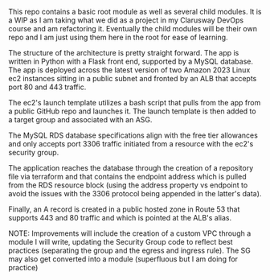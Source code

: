 This repo contains a basic root module as well as several child modules. It is a WIP as I am taking what we did as a project in my Clarusway DevOps course and am refactoring it. Eventually the child modules will be their own repo and I am just using them here in the root for ease of learning.

The structure of the architecture is pretty straight forward. The app is written in Python with a Flask front end, supported by a MySQL database. The app is deployed across the latest version of two Amazon 2023 Linux ec2 instances sitting in a public subnet and fronted by an ALB that accepts port 80 and 443 traffic.

The ec2's launch template utilizes a bash script that pulls from the app from a public GitHub repo and launches it.  The launch template is then added to a target group and associated with an ASG.

The MySQL RDS database specifications align with the free tier allowances and only accepts port 3306 traffic initiated from a resource with the ec2's security group.

The application reaches the database through the creation of a repository file via terraform and that contains the endpoint address which is pulled from the RDS resource block (using the address property vs endpoint to avoid the issues with the 3306 protocol being appended in the latter's data).

Finally, an A record is created in a public hosted zone in Route 53 that supports 443 and 80 traffic and which is pointed at the ALB's alias.

NOTE:
Improvements will include the creation of a custom VPC through a module I will write, updating the Security Group code to reflect best practices (separating the group and the egress and ingress rule). The SG may also get converted into a module (superfluous but I am doing for practice)
